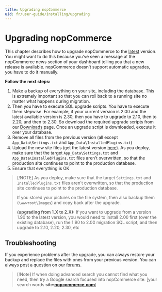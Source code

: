 ```yaml
---
title: Upgrading nopCommerce
uid: fr/user-guide/installing/upgrading
---
```


# Upgrading nopCommerce

This chapter describes how to upgrade nopCommerce to the [latest](https://www.nopcommerce.com/downloads.aspx) version. You might want to do this because you've seen a message at the nopCommerce news section of your dashboard telling you that a new release is available. nopCommerce doesn’t support automatic upgrades, you have to do it manually.

**Follow the next steps:**

1. Make a backup of everything on your site, including the database. This is extremely important so that you can roll back to a running site no matter what happens during migration.
2. Then you have to execute SQL upgrade scripts. You have to execute them stepwise. For example, if your current version is 2.00 and the latest available version is 2.30, then you have to upgrade to 2.10, then to 2.20, and then to 2.30. So download the required upgrade scripts from our [Downloads](https://www.nopcommerce.com/downloads.aspx) page. Once an upgrade script is downloaded, execute it over your database.
3. Remove all files from the previous version (all except `App_Data\Settings.txt` and `App_Data\InstalledPlugins.txt`)
4. Upload the new site files (get the latest version [here](https://www.nopcommerce.com/downloads.aspx)). As you deploy, make sure that the target `App_Data\Settings.txt` and `App_Data\InstalledPlugins.txt` files aren't overwritten, so that the production site continues to point to the production database.
5. Ensure that everything is OK

> [!NOTE] As you deploy, make sure that the target `Settings.txt` and `InstalledPlugins.txt` files aren't overwritten, so that the production site continues to point to the production database.
> 
> If you stored your pictures on the file system, then also backup them (`\wwwroot\Images`) and copy back after the upgrade.
> 
> **(upgrading from 1.X to 2.X):** If you want to upgrade from a version 1.90 to the latest version, you would need to install 2.00 first (over the existing database), run the 1.90 to 2.00 migration SQL script, and then upgrade to 2.10, 2.20, 2.30, etc

## Troubleshooting

If you experience problems after the upgrade, you can always restore your backup and replace the files with ones from your previous version. You can always post a question on our [forums](https://www.nopcommerce.com/boards/).

> [!Note] If when doing advanced search you cannot find what you need, then try a Google search focused into nopCommerce site: [your search words **site:[nopcommerce.com](https://www.nopcommerce.com/ "nopcommerce.com")**]